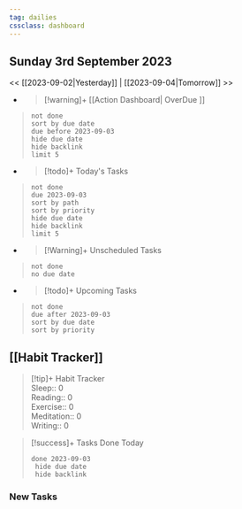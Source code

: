 ```yaml
---
tag: dailies
cssclass: dashboard
---
```

## Sunday 3rd September 2023

<< [[2023-09-02|Yesterday]] | [[2023-09-04|Tomorrow]] >>

- > [!warning]+ [[Action Dashboard| OverDue ]]
> ```tasks
> not done
> sort by due date
> due before 2023-09-03
> hide due date
> hide backlink
> limit 5
> ```

- > [!todo]+ Today's Tasks
> ```tasks
> not done
> due 2023-09-03
> sort by path
> sort by priority
> hide due date
> hide backlink
> limit 5
> ```

- > [!Warning]+ Unscheduled Tasks  
 > ```tasks  
 > not done  
 > no due date

- > [!todo]+ Upcoming Tasks
> ```tasks  
> not done  
> due after 2023-09-03  
> sort by due date
> sort by priority  

## [[Habit Tracker]]
> [!tip]+ Habit Tracker  
> Sleep:: 0  
> Reading:: 0  
> Exercise:: 0  
> Meditation:: 0  
> Writing:: 0


> [!success]+ Tasks Done Today
> ```tasks 
> done 2023-09-03
>  hide due date
>  hide backlink
### New Tasks

